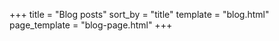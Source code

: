 +++
title = "Blog posts"
sort_by = "title"
template = "blog.html"
page_template = "blog-page.html"
+++
